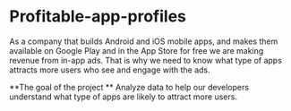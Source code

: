# Profitable-app-profiles
As a company that builds Android and iOS mobile apps, and makes them available on Google Play and in the App Store for free we are making revenue from in-app ads. 
That is why we need to know what type of apps attracts more users who see and engage with the ads.

**The goal of the project
**
Analyze data to help our developers understand what type of apps are likely to attract more users.
